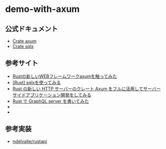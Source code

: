 # demo-with-axum

## 公式ドキュメント

* [Crate axum](https://docs.rs/axum/latest/axum/)
* [Crate sqlx](https://docs.rs/sqlx/latest/sqlx/index.html)

## 参考サイト

* [Rustの新しいWEBフレームワークaxumを触ってみた](https://zenn.dev/techno_tanoc/articles/99e54c82cb049f)
* [[Rust] sqlxを使ってみる](https://qiita.com/yagince/items/ffbff7d15420be1fc411)
* [Rust の新しい HTTP サーバーのクレート Axum をフルに活用してサーバーサイドアプリケーション開発をしてみる](https://blog-dry.com/entry/2021/12/26/002649#Axum-%E3%82%92%E3%83%95%E3%83%AB%E6%B4%BB%E7%94%A8%E3%81%97%E3%81%A6%E3%82%A2%E3%83%97%E3%83%AA%E3%82%B1%E3%83%BC%E3%82%B7%E3%83%A7%E3%83%B3%E3%82%92%E5%AE%9F%E8%A3%85%E3%81%99%E3%82%8B)
* [Rust で GraphQL server を書いてみた](https://zenn.dev/takurinton/articles/bab60687f17c2b)
* []()
* []()

## 参考実装

* [ndelvalle/rustapi](https://github.com/ndelvalle/rustapi)
